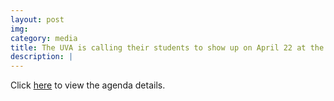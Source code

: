 ```yaml
---
layout: post
img: 
category: media
title: The UVA is calling their students to show up on April 22 at the March for Science
description: |
---
```

  Click [here](http://student.uva.nl/en/events/content/events/2017/04/march-for-science.html) to view the agenda details.

